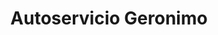 ---
title: "Autoservicio Geronimo"
url: /margarita-belen/autoservicio-geronimo/
shop: Lebensmittel
---